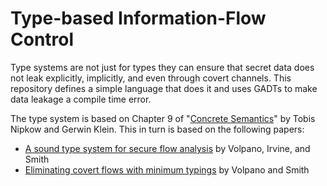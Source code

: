 # Type-based Information-Flow Control

Type systems are not just for types they can ensure that secret data does not
leak explicitly, implicitly, and even through covert channels. This repository
defines a simple language that does it and uses GADTs to make data leakage a
compile time error.

The type system is based on Chapter 9 of "[Concrete
Semantics](http://concrete-semantics.org)" by Tobis Nipkow and Gerwin Klein.
This in turn is based on the following papers:

- [A sound type system for secure flow
  analysis](https://core.ac.uk/download/pdf/36700757.pdf) by Volpano, Irvine,
  and Smith
- [Eliminating covert flows with minimum
  typings](https://ieeexplore.ieee.org/document/596807) by Volpano and Smith
